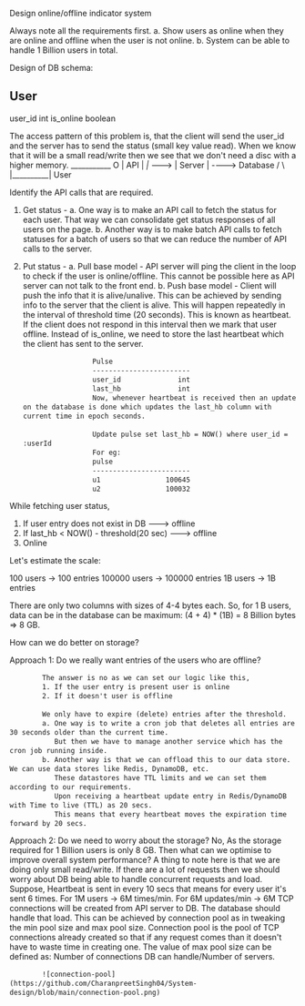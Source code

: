 Design online/offline indicator system

Always note all the requirements first.
   a. Show users as online when they are online and offline when the user is not online.
   b. System can be able to handle 1 Billion users in total.

Design of DB schema:

User
------------------------
user_id              int
is_online        boolean

The access pattern of this problem is, that the client will send the user_id and the server has to send the status (small key value read).
When we know that it will be a small read/write then we see that we don't need a disc with a higher memory.
               ___________
   O           | API      |
  _|_   --->   | Server   |  ---->   Database
  / \          |__________|
  User

Identify the API calls that are required.
1. Get status - 
   a. One way is to make an API call to fetch the status for each user. That way we can consolidate get status responses of all users on the page.
   b. Another way is to make batch API calls to fetch statuses for a batch of users so that we can reduce the number of API calls to the server.
2. Put status -
   a. Pull base model - API server will ping the client in the loop to check if the user is online/offline. 
                        This cannot be possible here as API server can not talk to the front end.
   b. Push base model - Client will push the info that it is alive/unalive.
                        This can be achieved by sending info to the server that the client is alive. 
                        This will happen repeatedly in the interval of threshold time (20 seconds). This is known as heartbeat.
                        If the client does not respond in this interval then we mark that user offline.
                        Instead of is_online, we need to store the last heartbeat which the client has sent to the server.
                        
                        Pulse
                        ------------------------
                        user_id              int
                        last_hb              int
                        Now, whenever heartbeat is received then an update on the database is done which updates the last_hb column with current time in epoch seconds.
                        
                        Update pulse set last_hb = NOW() where user_id = :userId
                        For eg:
                        pulse
                        ------------------------
                        u1                100645
                        u2                100032

While fetching user status, 
1. If user entry does not exist in DB ---> offline
2. If last_hb < NOW() - threshold(20 sec) ---> offline
3. Online

Let's estimate the scale:

100 users -> 100 entries
100000 users -> 100000 entries
1B users -> 1B entries

There are only two columns with sizes of 4-4 bytes each.
So, for 1 B users, data can be in the database can be maximum:
(4 + 4) * (1B) = 8 Billion bytes => 8 GB.

How can we do better on storage?

Approach 1: Do we really want entries of the users who are offline?

            The answer is no as we can set our logic like this,
            1. If the user entry is present user is online
            2. If it doesn't user is offline
            
            We only have to expire (delete) entries after the threshold.
            a. One way is to write a cron job that deletes all entries are 30 seconds older than the current time. 
               But then we have to manage another service which has the cron job running inside.
            b. Another way is that we can offload this to our data store. We can use data stores like Redis, DynamoDB, etc.
               These datastores have TTL limits and we can set them according to our requirements.
               Upon receiving a heartbeat update entry in Redis/DynamoDB with Time to live (TTL) as 20 secs.
               This means that every heartbeat moves the expiration time forward by 20 secs.

Approach 2: Do we need to worry about the storage?
            No, As the storage required for 1 Billion users is only 8 GB.
            Then what can we optimise to improve overall system performance?
            A thing to note here is that we are doing only small read/write.
            If there are a lot of requests then we should worry about DB being able to handle concurrent requests and load.
            Suppose, Heartbeat is sent in every 10 secs that means for every user it's sent 6 times.
            For 1M users -> 6M times/min.
            For 6M updates/min -> 6M TCP connections will be created from API server to DB.
            The database should handle that load. This can be achieved by connection pool as in tweaking the min pool size and max pool size.
            Connection pool is the pool of TCP connections already created so that if any request comes than it doesn't have to waste time in creating one.
            The value of max pool size can be defined as:
                  Number of connections DB can handle/Number of servers.



            ![connection-pool](https://github.com/CharanpreetSingh04/System-design/blob/main/connection-pool.png)

